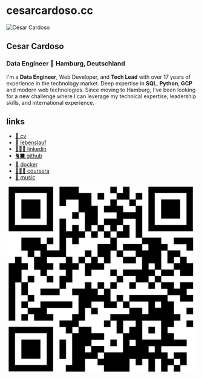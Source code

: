 # cesarcardoso.cc
![Cesar Cardoso](https://github.com/bouli.png)
## Cesar Cardoso
### Data Engineer 📍 Hamburg, Deutschland

I'm a __Data Engineer__, Web Developer, and __Tech Lead__ with over 17 years of experience in the technology market. Deep expertise in __SQL__, __Python__, __GCP__ and modern web technologies. Since moving to Hamburg, I've been looking for a new challenge where I can leverage my technical expertise, leadership skills, and international experience.

## links
* [📄 cv](https://cesarcardoso.cc/cv)
* [📑 lebenslauf](https://cesarcardoso.cc/de/cv)
* [🧑🏻‍💻 linkedin](https://www.linkedin.com/in/cesardesouzacardoso/)
* [🐈‍⬛ github](https://github.com/bouli)
* [🐳 docker](https://hub.docker.com/u/cesarbouli)
* [👨🏻‍🎓 coursera](https://www.coursera.org/learner/cesarcardoso)
* [🎸 music](https://cesarbouli.com/)

[![QR Code](assets/qr.png)](https://cesarcardoso.cc/qr)
